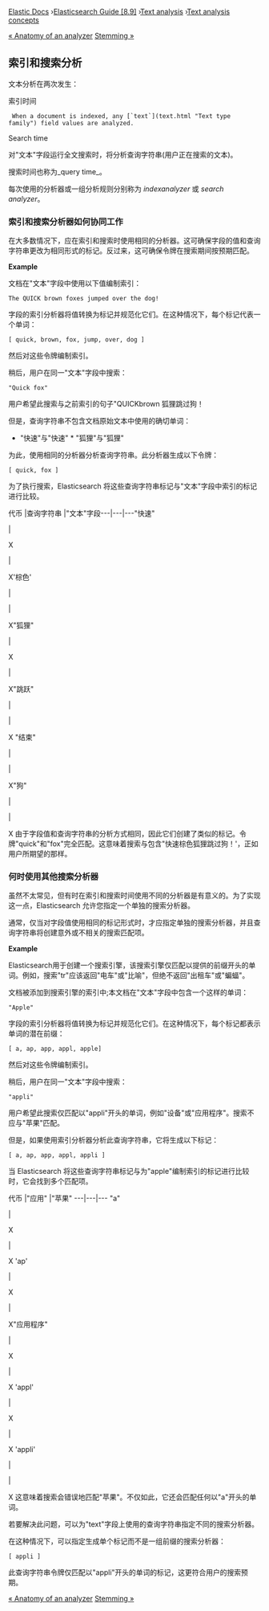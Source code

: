 

[Elastic Docs](/guide/) ›[Elasticsearch Guide [8.9]](index.md) ›[Text
analysis](analysis.md) ›[Text analysis concepts](analysis-concepts.md)

[« Anatomy of an analyzer](analyzer-anatomy.md) [Stemming »](stemming.md)

## 索引和搜索分析

文本分析在两次发生：

索引时间

     When a document is indexed, any [`text`](text.html "Text type family") field values are analyzed. 
Search time

    

对"文本"字段运行全文搜索时，将分析查询字符串(用户正在搜索的文本)。

搜索时间也称为_query time_。

每次使用的分析器或一组分析规则分别称为 _indexanalyzer_ 或 _search analyzer_。

### 索引和搜索分析器如何协同工作

在大多数情况下，应在索引和搜索时使用相同的分析器。这可确保字段的值和查询字符串更改为相同形式的标记。反过来，这可确保令牌在搜索期间按预期匹配。

**Example**

文档在"文本"字段中使用以下值编制索引：

    
    
    The QUICK brown foxes jumped over the dog!

字段的索引分析器将值转换为标记并规范化它们。在这种情况下，每个标记代表一个单词：

    
    
    [ quick, brown, fox, jump, over, dog ]

然后对这些令牌编制索引。

稍后，用户在同一"文本"字段中搜索：

    
    
    "Quick fox"

用户希望此搜索与之前索引的句子"QUICKbrown 狐狸跳过狗！

但是，查询字符串不包含文档原始文本中使用的确切单词：

* "快速"与"快速" * "狐狸"与"狐狸"

为此，使用相同的分析器分析查询字符串。此分析器生成以下令牌：

    
    
    [ quick, fox ]

为了执行搜索，Elasticsearch 将这些查询字符串标记与"文本"字段中索引的标记进行比较。

代币 |查询字符串 |"文本"字段---|---|---"快速"

|

X

|

X'棕色'

|

|

X"狐狸"

|

X

|

X"跳跃"

|

|

X "结束"

|

|

X"狗"

|

|

X 由于字段值和查询字符串的分析方式相同，因此它们创建了类似的标记。令牌"quick"和"fox"完全匹配。这意味着搜索与包含"快速棕色狐狸跳过狗！'，正如用户所期望的那样。

### 何时使用其他搜索分析器

虽然不太常见，但有时在索引和搜索时间使用不同的分析器是有意义的。为了实现这一点，Elasticsearch 允许您指定一个单独的搜索分析器。

通常，仅当对字段值使用相同的标记形式时，才应指定单独的搜索分析器，并且查询字符串将创建意外或不相关的搜索匹配项。

**Example**

Elasticsearch用于创建一个搜索引擎，该搜索引擎仅匹配以提供的前缀开头的单词。例如，搜索"tr"应该返回"电车"或"比喻"，但绝不返回"出租车"或"蝙蝠"。

文档被添加到搜索引擎的索引中;本文档在"文本"字段中包含一个这样的单词：

    
    
    "Apple"

字段的索引分析器将值转换为标记并规范化它们。在这种情况下，每个标记都表示单词的潜在前缀：

    
    
    [ a, ap, app, appl, apple]

然后对这些令牌编制索引。

稍后，用户在同一"文本"字段中搜索：

    
    
    "appli"

用户希望此搜索仅匹配以"appli"开头的单词，例如"设备"或"应用程序"。搜索不应与"苹果"匹配。

但是，如果使用索引分析器分析此查询字符串，它将生成以下标记：

    
    
    [ a, ap, app, appl, appli ]

当 Elasticsearch 将这些查询字符串标记与为"apple"编制索引的标记进行比较时，它会找到多个匹配项。

代币 |"应用" |"苹果" ---|---|--- "a"

|

X

|

X 'ap'

|

X

|

X"应用程序"

|

X

|

X 'appl'

|

X

|

X 'appli'

|

|

X 这意味着搜索会错误地匹配"苹果"。不仅如此，它还会匹配任何以"a"开头的单词。

若要解决此问题，可以为"text"字段上使用的查询字符串指定不同的搜索分析器。

在这种情况下，可以指定生成单个标记而不是一组前缀的搜索分析器：

    
    
    [ appli ]

此查询字符串令牌仅匹配以"appli"开头的单词的标记，这更符合用户的搜索预期。

[« Anatomy of an analyzer](analyzer-anatomy.md) [Stemming »](stemming.md)
